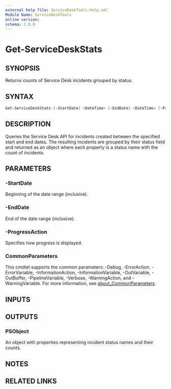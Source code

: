 ```yaml
---
external help file: ServiceDeskTools-help.xml
Module Name: ServiceDeskTools
online version:
schema: 2.0.0
---
```


# Get-ServiceDeskStats

## SYNOPSIS
Returns counts of Service Desk incidents grouped by status.

## SYNTAX
```powershell
Get-ServiceDeskStats [-StartDate] <DateTime> [-EndDate] <DateTime> [-ProgressAction <ActionPreference>] [<CommonParameters>]
```

## DESCRIPTION
Queries the Service Desk API for incidents created between the specified start and end dates. The resulting incidents are grouped by their status field and returned as an object where each property is a status name with the count of incidents.

## PARAMETERS
### -StartDate
Beginning of the date range (inclusive).

### -EndDate
End of the date range (inclusive).

### -ProgressAction
Specifies how progress is displayed.

### CommonParameters
This cmdlet supports the common parameters: -Debug, -ErrorAction, -ErrorVariable, -InformationAction, -InformationVariable, -OutVariable, -OutBuffer, -PipelineVariable, -Verbose, -WarningAction, and -WarningVariable. For more information, see [about_CommonParameters](http://go.microsoft.com/fwlink/?LinkID=113216).

## INPUTS

## OUTPUTS

### PSObject
An object with properties representing incident status names and their counts.

## NOTES

## RELATED LINKS
